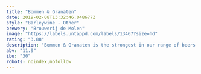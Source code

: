 ```yaml
---
title: "Bommen & Granaten"
date: 2019-02-08T13:32:46.048677Z
style: "Barleywine - Other"
brewery: "Brouwerij de Molen"
image: "https://labels.untappd.com/labels/13467?size=hd"
rating: "3.88"
description: "Bommen & Granaten is the strongest in our range of beers. Sweet, loads of ripe fruits, loads of malts, soft bitterness balancing all the first mentioned. Flavour indication: malty, ripe fruits, cake. Translates as Bombs & Grenades."
abv: "11.9"
ibu: "30"
robots: noindex,nofollow
---
```

